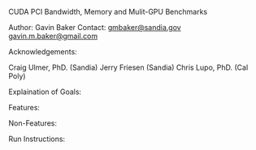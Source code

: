 CUDA PCI Bandwidth, Memory and Mulit-GPU Benchmarks

Author:  Gavin Baker
Contact: gmbaker@sandia.gov
         gavin.m.baker@gmail.com

Acknowledgements:

   Craig Ulmer, PhD. (Sandia)
   Jerry Friesen (Sandia)
   Chris Lupo, PhD. (Cal Poly)

Explaination of Goals:


Features:


Non-Features:


Run Instructions:




